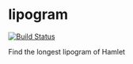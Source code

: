 lipogram
========

[![Build Status](https://secure.travis-ci.org/cheecheeo/lipogram.png)](http://travis-ci.org/cheecheeo/lipogram)

Find the longest lipogram of Hamlet
